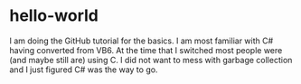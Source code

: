 # hello-world
I am doing the GitHub tutorial for the basics. 
I am most familiar with C# having converted from VB6. At the time that I switched most people were (and maybe still are) using C. I did not want to mess with garbage collection and I just figured C# was the way to go. 
